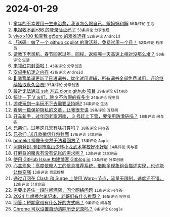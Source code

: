 # 2024-01-29

1. [童年的不幸要用一生来治愈，我该怎么跟自己，跟妈妈和解](https://www.v2ex.com/t/1012337) `80条评论` `生活`
1. [电报收不到+86 的登录验证码了](https://www.v2ex.com/t/1012303) `53条评论` `分享发现`
1. [vivo x100 和真我 gt5pro 的艰难选择](https://www.v2ex.com/t/1012313) `52条评论` `Android`
1. [「送码」做了一个 github copilot 的激活器，免费试用一个月！](https://www.v2ex.com/t/1012329) `52条评论` `程序员`
1. [请教下老司机，春节回家过年，回程、返程哪一天高速上相对没那么堵？](https://www.v2ex.com/t/1012290) `50条评论` `生活`
1. [来领红包封面啦！](https://www.v2ex.com/t/1012358) `43条评论` `分享创造`
1. [安卓手机迷之内存](https://www.v2ex.com/t/1012306) `42条评论` `Android`
1. [🎁 嗯背单词更新了日语词书，优化试用逻辑，所有词书全部免费试用，评论继续抽取永久会员!](https://www.v2ex.com/t/1012360) `35条评论` `分享创造`
1. [最近无法通过 ssh 方式 clone github 项目](https://www.v2ex.com/t/1012310) `29条评论` `GitHub`
1. [统计一下 V 友们，除夕不放假的有多少](https://www.v2ex.com/t/1012382) `24条评论` `程序员`
1. [游戏玩到一半玩不下去需要坚持吗?](https://www.v2ex.com/t/1012365) `24条评论` `生活`
1. [看到一篇保护隐私的文章，让我很无语](https://www.v2ex.com/t/1012294) `19条评论` `互联网`
1. [开车新手，过年回老家河南， 3 号赶上下雪，要使用防滑链吗？](https://www.v2ex.com/t/1012381) `18条评论` `问与答`
1. [兄弟们，过年这几天有啥打算吗？](https://www.v2ex.com/t/1012330) `18条评论` `问与答`
1. [兄弟们, 送几款微信红包封面](https://www.v2ex.com/t/1012343) `17条评论` `分享创造`
1. [homekit 摄像头突然无法看回放了](https://www.v2ex.com/t/1012307) `15条评论` `Apple`
1. [河南登封-登封市嵩山少林小龙武术学校好不好呢](https://www.v2ex.com/t/1012347) `14条评论` `问与答`
1. [打麻将的赌鬼有没有记账的需求呢？](https://www.v2ex.com/t/1012354) `13条评论` `分享创造`
1. [使用 GitHub Issue 构建博客 Gitblog.io](https://www.v2ex.com/t/1012338) `13条评论` `分享创造`
1. [心盒现象：高度依赖人工的信息推荐系统，借助多现象组合描述实现，也许能让你变强](https://www.v2ex.com/t/1012289) `13条评论` `奇思妙想`
1. [通过订阅在 Clash 和 Surge 上使用 Warp+节点，流量无限制，速度还不错。](https://www.v2ex.com/t/1012345) `12条评论` `分享创造`
1. [需要出差住一段时间酒店，问个网络问题](https://www.v2ex.com/t/1012295) `11条评论` `问与答`
1. [2024 年想换台笔记本，老哥们有什么推荐？](https://www.v2ex.com/t/1012374) `10条评论` `程序员`
1. [问答：短期宽带有什么好的方式吗？](https://www.v2ex.com/t/1012321) `9条评论` `问与答`
1. [Chrome 可以设置自动清除历史记录吗？](https://www.v2ex.com/t/1012380) `8条评论` `Google`
